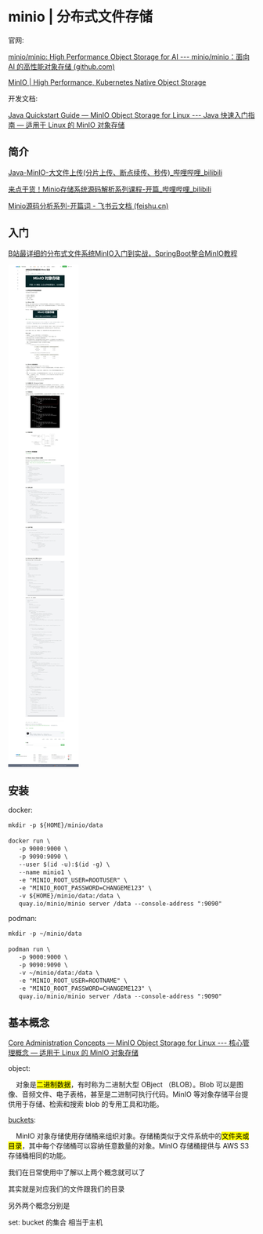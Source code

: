 # minio | 分布式文件存储

官网:

[minio/minio: High Performance Object Storage for AI --- minio/minio：面向 AI 的高性能对象存储 (github.com)](https://github.com/minio/minio)

[MinIO | High Performance, Kubernetes Native Object Storage](https://min.io/)



开发文档:

[Java Quickstart Guide — MinIO Object Storage for Linux --- Java 快速入门指南 — 适用于 Linux 的 MinIO 对象存储](https://min.io/docs/minio/linux/developers/java/minio-java.html)

## 简介

[Java-MinIO-大文件上传(分片上传、断点续传、秒传)_哔哩哔哩_bilibili](https://www.bilibili.com/video/BV1Gg41147BL/?spm_id_from=..search-card.all.click&vd_source=eabc2c22ae7849c2c4f31815da49f209)

[来点干货！Minio存储系统源码解析系列课程-开篇_哔哩哔哩_bilibili](https://www.bilibili.com/video/BV1bj411x7GP/?spm_id_from=333.1007.tianma.7-1-23.click&vd_source=eabc2c22ae7849c2c4f31815da49f209)

[Minio源码分析系列-开篇词 - 飞书云文档 (feishu.cn)](https://p0kt65jtu2p.feishu.cn/docx/HQR3dZsPoo9z9ExZk63cYgovn6c)

## 入门

[B站最详细的分布式文件系统MinIO入门到实战，SpringBoot整合MinIO教程]([1.课程介绍_哔哩哔哩_bilibili](https://www.bilibili.com/video/BV1ff4y1K7QA?p=1&vd_source=eabc2c22ae7849c2c4f31815da49f209))

![](https://raw.githubusercontent.com/HongXiaoHong/images/main/picture/minio.jpeg)

## 安装

docker:

```docker
mkdir -p ${HOME}/minio/data

docker run \
   -p 9000:9000 \
   -p 9090:9090 \
   --user $(id -u):$(id -g) \
   --name minio1 \
   -e "MINIO_ROOT_USER=ROOTUSER" \
   -e "MINIO_ROOT_PASSWORD=CHANGEME123" \
   -v ${HOME}/minio/data:/data \
   quay.io/minio/minio server /data --console-address ":9090"
```



podman:

```podman
mkdir -p ~/minio/data

podman run \
   -p 9000:9000 \
   -p 9090:9090 \
   -v ~/minio/data:/data \
   -e "MINIO_ROOT_USER=ROOTNAME" \
   -e "MINIO_ROOT_PASSWORD=CHANGEME123" \
   quay.io/minio/minio server /data --console-address ":9090"
```



## 基本概念

[Core Administration Concepts — MinIO Object Storage for Linux --- 核心管理概念 — 适用于 Linux 的 MinIO 对象存储](https://min.io/docs/minio/linux/administration/concepts.html)

object:

    对象是<mark>二进制数据</mark>，有时称为二进制大型 OBject （BLOB）。Blob 可以是图像、音频文件、电子表格，甚至是二进制可执行代码。MinIO 等对象存储平台提供用于存储、检索和搜索 blob 的专用工具和功能。



[buckets](https://min.io/docs/minio/linux/administration/object-management.html#buckets):

    MinIO 对象存储使用存储桶来组织对象。存储桶类似于文件系统中的<mark>文件夹或目录</mark>，其中每个存储桶可以容纳任意数量的对象。MinIO 存储桶提供与 AWS S3 存储桶相同的功能。



我们在日常使用中了解以上两个概念就可以了



其实就是对应我们的文件跟我们的目录



另外两个概念分别是

set: bucket 的集合 相当于主机

